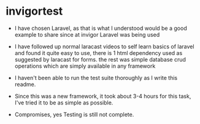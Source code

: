 # invigortest
- I have chosen Laravel, as that is what I understood would be a good example to share since at invigor Laravel was being used

- I have followed up normal laracast videos to self learn basics of laravel and found it quite easy to use,
	there is 1 html dependency used as suggested by laracast for forms. the rest was simple database crud operations
	which are simply available in any framework
- I haven't been able to run the test suite thoroughly as I write this readme.

- Since this was a new framework, it took about 3-4 hours for this task, I've tried it to be as simple as possible.

- Compromises, yes Testing is still not complete.
